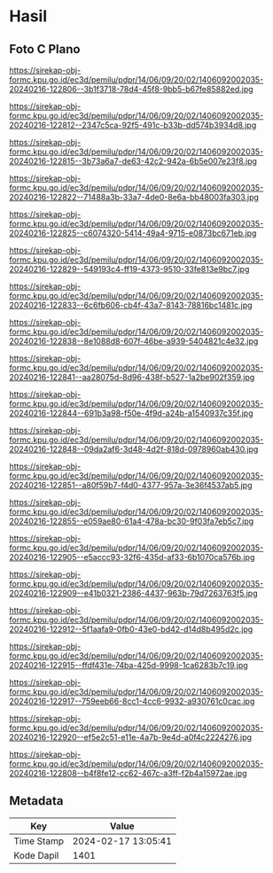 # Hasil

## Foto C Plano

https://sirekap-obj-formc.kpu.go.id/ec3d/pemilu/pdpr/14/06/09/20/02/1406092002035-20240216-122806--3b1f3718-78d4-45f8-9bb5-b67fe85882ed.jpg

https://sirekap-obj-formc.kpu.go.id/ec3d/pemilu/pdpr/14/06/09/20/02/1406092002035-20240216-122812--2347c5ca-92f5-491c-b33b-dd574b3934d8.jpg

https://sirekap-obj-formc.kpu.go.id/ec3d/pemilu/pdpr/14/06/09/20/02/1406092002035-20240216-122815--3b73a6a7-de63-42c2-942a-6b5e007e23f8.jpg

https://sirekap-obj-formc.kpu.go.id/ec3d/pemilu/pdpr/14/06/09/20/02/1406092002035-20240216-122822--71488a3b-33a7-4de0-8e6a-bb48003fa303.jpg

https://sirekap-obj-formc.kpu.go.id/ec3d/pemilu/pdpr/14/06/09/20/02/1406092002035-20240216-122825--c6074320-5414-49a4-9715-e0873bc671eb.jpg

https://sirekap-obj-formc.kpu.go.id/ec3d/pemilu/pdpr/14/06/09/20/02/1406092002035-20240216-122829--549193c4-ff19-4373-9510-33fe813e9bc7.jpg

https://sirekap-obj-formc.kpu.go.id/ec3d/pemilu/pdpr/14/06/09/20/02/1406092002035-20240216-122833--6c6fb606-cb4f-43a7-8143-78816bc1481c.jpg

https://sirekap-obj-formc.kpu.go.id/ec3d/pemilu/pdpr/14/06/09/20/02/1406092002035-20240216-122838--8e1088d8-607f-46be-a939-5404821c4e32.jpg

https://sirekap-obj-formc.kpu.go.id/ec3d/pemilu/pdpr/14/06/09/20/02/1406092002035-20240216-122841--aa28075d-8d96-438f-b527-1a2be902f359.jpg

https://sirekap-obj-formc.kpu.go.id/ec3d/pemilu/pdpr/14/06/09/20/02/1406092002035-20240216-122844--691b3a98-f50e-4f9d-a24b-a1540937c35f.jpg

https://sirekap-obj-formc.kpu.go.id/ec3d/pemilu/pdpr/14/06/09/20/02/1406092002035-20240216-122848--09da2af6-3d48-4d2f-818d-0978960ab430.jpg

https://sirekap-obj-formc.kpu.go.id/ec3d/pemilu/pdpr/14/06/09/20/02/1406092002035-20240216-122851--a80f59b7-f4d0-4377-957a-3e36f4537ab5.jpg

https://sirekap-obj-formc.kpu.go.id/ec3d/pemilu/pdpr/14/06/09/20/02/1406092002035-20240216-122855--e059ae80-61a4-478a-bc30-9f03fa7eb5c7.jpg

https://sirekap-obj-formc.kpu.go.id/ec3d/pemilu/pdpr/14/06/09/20/02/1406092002035-20240216-122905--e5accc93-32f6-435d-af33-6b1070ca576b.jpg

https://sirekap-obj-formc.kpu.go.id/ec3d/pemilu/pdpr/14/06/09/20/02/1406092002035-20240216-122909--e41b0321-2386-4437-963b-79d7263763f5.jpg

https://sirekap-obj-formc.kpu.go.id/ec3d/pemilu/pdpr/14/06/09/20/02/1406092002035-20240216-122912--5f1aafa9-0fb0-43e0-bd42-d14d8b495d2c.jpg

https://sirekap-obj-formc.kpu.go.id/ec3d/pemilu/pdpr/14/06/09/20/02/1406092002035-20240216-122915--ffdf431e-74ba-425d-9998-1ca6283b7c19.jpg

https://sirekap-obj-formc.kpu.go.id/ec3d/pemilu/pdpr/14/06/09/20/02/1406092002035-20240216-122917--759eeb66-8cc1-4cc6-9932-a930761c0cac.jpg

https://sirekap-obj-formc.kpu.go.id/ec3d/pemilu/pdpr/14/06/09/20/02/1406092002035-20240216-122920--ef5e2c51-e11e-4a7b-9e4d-a0f4c2224276.jpg

https://sirekap-obj-formc.kpu.go.id/ec3d/pemilu/pdpr/14/06/09/20/02/1406092002035-20240216-122808--b4f8fe12-cc62-467c-a3ff-f2b4a15972ae.jpg


## Metadata

| Key        | Value               |
| ---------- | ------------------- |
| Time Stamp | 2024-02-17 13:05:41 |
| Kode Dapil | 1401                |



